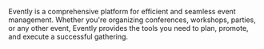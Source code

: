 Evently is a comprehensive platform for efficient and seamless event management. Whether you're organizing conferences, workshops, parties, or any other event, Evently provides the tools you need to plan, promote, and execute a successful gathering.
